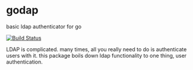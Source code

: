 # godap

basic ldap authenticator for go

[![Build Status](https://travis-ci.org/nerney/godap.svg?branch=master)](https://travis-ci.org/nerney/godap)

LDAP is complicated. many times, all you really need to do is authenticate users with it.
this package boils down ldap functionality to one thing, user authentication.
